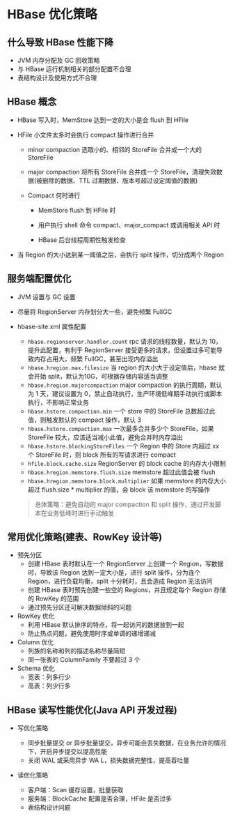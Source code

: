 # HBase 优化策略

## 什么导致 HBase 性能下降

- JVM 内存分配及 GC 回收策略
- 与 HBase 运行机制相关的部分配置不合理
- 表结构设计及使用方式不合理

## HBase 概念

- HBase 写入时，MemStore 达到一定的大小是会 flush 到 HFile

- HFile 小文件太多时会执行 compact 操作进行合并

  - minor compaction 选取小的、相邻的 StoreFile 合并成一个大的 StoreFile

  - major compaction 将所有 StoreFile 合并成一个 StoreFile，清理失效数据(被删除的数据、TTL 过期数据、版本号超过设定阈值的数据)

  - Compact 何时进行

    - MemStore flush 到 HFile 时
    - 用户执行 shell 命令 compact、major_compact 或调用相关 API 时

    - HBase 后台线程周期性触发检查

- 当 Region 的大小达到某一阈值之后，会执行 split 操作，切分成两个 Region

## 服务端配置优化

- JVM 设置与 GC 设置
  
- 尽量将 RegionServer 内存划分大一些，避免频繁 FullGC
  
- hbase-site.xml 属性配置

  - `hbase.regionserver.handler.count` rpc 请求的线程数量，默认为 10，提升此配置，有利于 RegionServer 接受更多的请求，但设置过多可能导致内存占用大，频繁 FullGC，甚至出现内存溢出
  - `hbase.hregion.max.filesize` 当 region 的大小大于设定值后，hbase 就会开始 split，默认为10G，可根据存储内容适当调整
  - `hbase.hregion.majorcompaction` major compaction 的执行周期，默认为 1 天，建议设置为 0，禁止自动执行，生产环境低峰期手动执行或脚本执行，不影响正常业务
  - `hbase.hstore.compaction.min` 一个 store 中的 StoreFile 总数超过此值，则触发默认的 compact 操作，默认 3
  - `hbase.hstore.compaction.max` 一次最多合并多少个 StoreFile，如果 StoreFile 较大，应该适当减小此值，避免合并时内存溢出
  - `hbase.hstore.blockingStoreFiles` 一个 Region 中的 Store 内超过 xx 个 StoreFile 时，则 block 所有的写请求进行 compact
  - `hfile.block.cache.size` RegionServer 的 block cache 的内存大小限制
  - `hbase.hregion.memstore.flush.size` memstore 超过此值会被 flush
  - `hbase.hregion.memstore.block.multiplier` 如果 memstore 的内存大小超过 flush.size * multiplier 的值，会 block 该 memstore 的写操作

  > 总体策略：避免自动的 major compaction 和 split 操作，通过开发脚本在业务低峰时进行手动触发



## 常用优化策略(建表、RowKey 设计等)

- 预先分区
  - 创建 HBase 表时默认在一个 RegionServer 上创建一个 Region，写数据时，导致该 Region 达到一定大小是，进行 split 操作，分为连个 Region，进行负载均衡，split 十分耗时，且会造成 Region 无法访问
  - 创建 HBase 表时预先创建一些空的 Regions，并且规定每个 Region 存储的 RowKey 的范围
  - 通过预先分区还可解决数据倾斜的问题
- RowKey 优化
  - 利用 HBase 默认排序的特点，将一起访问的数据放到一起
  - 防止热点问题，避免使用时序或单调的递增递减
- Column 优化
  - 列族的名称和列的描述名称尽量简短
  - 同一张表的 ColumnFamily 不要超过 3 个
- Schema 优化
  - 宽表：列多行少
  - 高表：列少行多

## HBase 读写性能优化(Java API 开发过程)

- 写优化策略
  - 同步批量提交 or 异步批量提交，异步可能会丢失数据，在业务允许的情况下，开启异步提交以提高性能
  - 关闭 WAL 或采用异步 WA L，损失数据完整性，提高吞吐量

- 读优化策略
  - 客户端：Scan 缓存设置，批量获取
  - 服务端：BlockCache 配置是否合理，HFile 是否过多
  - 表结构设计问题
